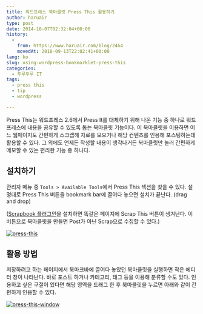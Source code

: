 ```yaml
---
title: 워드프레스 북마클릿 Press This 활용하기
author: haruair
type: post
date: 2014-10-07T02:32:04+00:00
history:
  - 
    from: https://www.haruair.com/blog/2464
    movedAt: 2018-09-13T22:02:41+00:00
lang: ko
slug: using-wordpress-bookmarklet-press-this
categories:
  - 두루두루 IT
tags:
  - press this
  - tip
  - wordpress

---
```

Press This는 워드프레스 2.6에서 Press It를 대체하기 위해 나온 기능 중 하나로 워드프레스에 내용을 공유할 수 있도록 돕는 북마클릿 기능이다. 이 북마클릿을 이용하면 어느 웹페이지도 간편하게 스크랩해 자료를 모으거나 해당 컨텐츠를 인용해 포스팅하는데 활용할 수 있다. 그 외에도 언제든 작성할 내용이 생각나거든 북마클릿만 눌러 간편하게 메모할 수 있는 편리한 기능 중 하나다.

## 설치하기

관리자 메뉴 중 `Tools > Available Tools`에서 Press This 섹션을 찾을 수 있다. 설명대로 Press This 버튼을 bookmark bar에 끌어다 놓으면 설치가 끝난다. (drag and drop)

([Scrapbook 플러그인][1]을 설치하면 똑같은 페이지에 Scrap This 버튼이 생겨난다. 이 버튼으로 북마클릿을 만들면 Post가 아닌 Scrap으로 수집할 수 있다.)

[<img class="aligncenter " src="https://farm4.staticflickr.com/3927/15277887689_ccaf7a3df0_o.png?w=660&#038;ssl=1" alt="press-this" data-recalc-dims="1" />][2]

## 활용 방법

저장하려고 하는 페이지에서 북마크바에 끌어다 놓았던 북마클릿을 실행하면 작은 에디터 창이 나타난다. 바로 포스트 하거나 카테고리, 태그 등을 이용해 분류할 수도 있다. 인용하고 싶은 구절이 있다면 해당 영역을 드래그 한 후 북마클릿을 누르면 아래와 같이 간편하게 인용할 수 있다.

[<img class="aligncenter " src="https://farm3.staticflickr.com/2948/15278140998_72e5bab95e_o.png?w=660&#038;ssl=1" alt="press-this-window" data-recalc-dims="1" />][3]

 [1]: http://haruair.com/blog/2431
 [2]: http://www.flickr.com/photos/90112078@N08/15277887689 "press-this"
 [3]: http://www.flickr.com/photos/90112078@N08/15278140998 "press-this-window"
